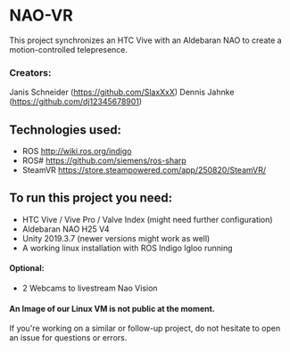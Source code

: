 # NAO-VR
This project synchronizes an HTC Vive with an Aldebaran NAO to create a motion-controlled telepresence.

### Creators:
Janis Schneider (https://github.com/SlaxXxX)
Dennis Jahnke (https://github.com/dj12345678901)

## Technologies used:
 - ROS http://wiki.ros.org/indigo
 - ROS# https://github.com/siemens/ros-sharp
 - SteamVR https://store.steampowered.com/app/250820/SteamVR/

## To run this project you need:
 - HTC Vive / Vive Pro / Valve Index (might need further configuration)
 - Aldebaran NAO H25 V4
 - Unity 2019.3.7 (newer versions might work as well)
 - A working linux installation with ROS Indigo Igloo running
#### Optional:
 - 2 Webcams to livestream Nao Vision
 
#### An Image of our Linux VM is not public at the moment.
 
If you're working on a similar or follow-up project, do not hesitate to open an issue for questions or errors.